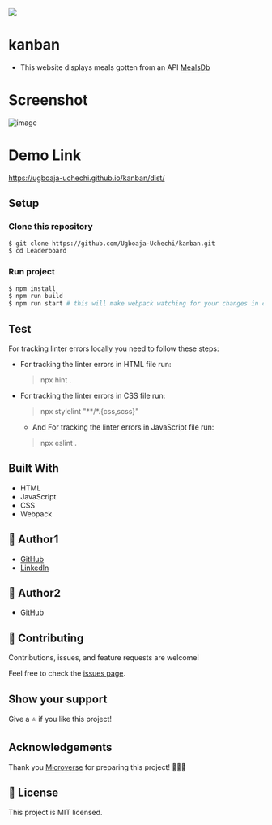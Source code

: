 ![](https://img.shields.io/badge/Microverse-blueviolet)

# kanban

* This website displays meals gotten from an API [MealsDb](https://themealdb.com/)

# Screenshot

![image](https://user-images.githubusercontent.com/74814780/138919082-5b6bf8f7-6856-4e88-8f0f-536990d0ab45.png)

# Demo Link
https://ugboaja-uchechi.github.io/kanban/dist/

## Setup

### Clone this repository

```bash
$ git clone https://github.com/Ugboaja-Uchechi/kanban.git
$ cd Leaderboard
```

### Run project

```bash
$ npm install
$ npm run build
$ npm run start # this will make webpack watching for your changes in code.
```

## Test

For tracking linter errors locally you need to follow these steps:

- For tracking the linter errors in HTML file run:
  > npx hint .

- For tracking the linter errors in CSS file run:
  > npx stylelint "**/*.{css,scss}"

  - And For tracking the linter errors in JavaScript file run:
  > npx eslint .


## Built With

- HTML
- JavaScript
- CSS
- Webpack


## 👤 Author1

- [GitHub](https://github.com/Ugboaja-Uchechi/)
- [LinkedIn](https://www.linkedin.com/in/stephanie-ugboaja-930a2a216/)

## 👤 Author2
- [GitHub](https://github.com/gabrielcoder247)

## 🤝 Contributing

Contributions, issues, and feature requests are welcome!

Feel free to check the [issues page](https://github.com/BenMukebo/Leaderboard/issues).

## Show your support

Give a ⭐️ if you like this project!

## Acknowledgements

Thank you [Microverse](https://img.shields.io/badge/Microverse-blueviolet) for preparing this project! 👏👏👏


## 📝 License

This project is MIT licensed.
